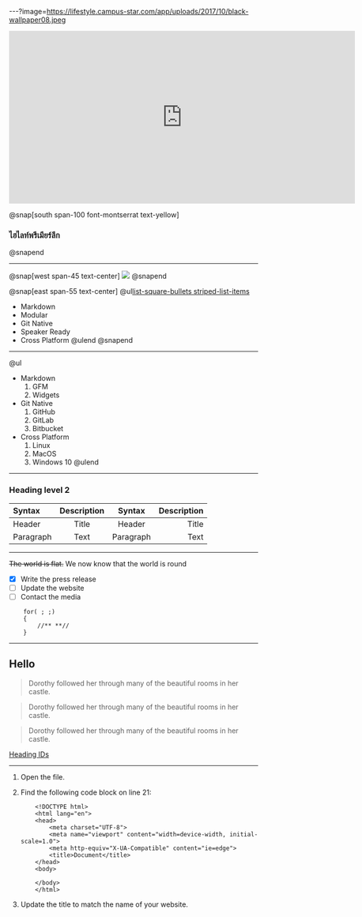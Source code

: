 ---?image=https://lifestyle.campus-star.com/app/uploads/2017/10/black-wallpaper08.jpeg

<iframe width="700" height="350" src="https://www.youtube.com/embed/G_6BryQivJ8" frameborder="0" allow="accelerometer; autoplay; encrypted-media; gyroscope; picture-in-picture" allowfullscreen></iframe>

@snap[south span-100 font-montserrat text-yellow]
### ไฮไลท์พรีเมียร์ลีก
@snapend

---

@snap[west span-45 text-center]
![](https://s359.kapook.com/pagebuilder/0b0a53cf-95d7-4eb9-a646-9d7ead0075e5.jpg)
@snapend

@snap[east span-55 text-center]
@ul[list-square-bullets striped-list-items](false)

- Markdown
- Modular
- Git Native
- Speaker Ready
- Cross Platform
  @ulend
  @snapend

---

@ul

- Markdown
  1. GFM
  1. Widgets
- Git Native
  1. GitHub
  1. GitLab
  1. Bitbucket
- Cross Platform
  1. Linux
  1. MacOS
  1. Windows 10
     @ulend

---

### Heading level 2

| Syntax    | Description |  Syntax   | Description |
| :-------- | :---------: | :-------: | ----------: |
| Header    |    Title    |  Header   |       Title |
| Paragraph |    Text     | Paragraph |        Text |

---

~~The world is flat.~~ We now know that the world is round

- [x] Write the press release
- [ ] Update the website
- [ ] Contact the media
      <br>

```
    for( ; ;)
    {
        //** **//
    }
```

---

## Hello

> Dorothy followed her through many of the beautiful rooms in her castle.

> Dorothy followed her through many of the beautiful rooms in her castle.

> Dorothy followed her through many of the beautiful rooms in her castle.

[Heading IDs](#Heading-level-1)

---

1.  Open the file.
1.  Find the following code block on line 21:

            <!DOCTYPE html>
            <html lang="en">
            <head>
                <meta charset="UTF-8">
                <meta name="viewport" content="width=device-width, initial-scale=1.0">
                <meta http-equiv="X-UA-Compatible" content="ie=edge">
                <title>Document</title>
            </head>
            <body>

            </body>
            </html>

1.  Update the title to match the name of your website.
